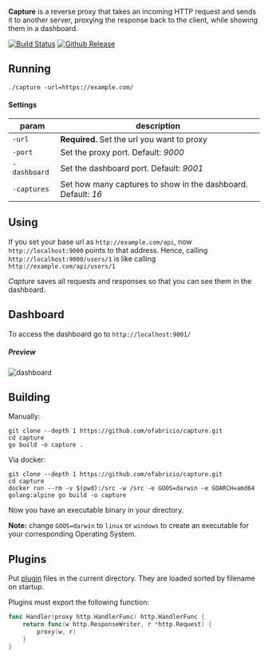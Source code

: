 
**Capture** is a reverse proxy that takes an incoming HTTP request and sends it to another server,
proxying the response back to the client, while showing them in a dashboard.

[![Build Status](https://github.com/ofabricio/capture/workflows/build/badge.svg)](https://github.com/ofabricio/capture/actions?query=workflow%3Abuild)
[![Github Release](https://img.shields.io/github/release/ofabricio/capture.svg)](https://github.com/ofabricio/capture/releases)


## Running

    ./capture -url=https://example.com/


#### Settings

| param        | description |
|--------------|-------------|
| `-url`       | **Required.** Set the url you want to proxy |
| `-port`      | Set the proxy port. Default: *9000* |
| `-dashboard` | Set the dashboard port. Default: *9001* |
| `-captures`  | Set how many captures to show in the dashboard. Default: *16* |


## Using

If you set your base url as `http://example.com/api`, now `http://localhost:9000` points to that
address. Hence, calling `http://localhost:9000/users/1` is like calling `http://example.com/api/users/1`

*Capture* saves all requests and responses so that you can see them in the dashboard.


## Dashboard

To access the dashboard go to `http://localhost:9001/`

##### Preview

![dashboard](https://i.imgur.com/5pbLRRY.png)


## Building

Manually:

    git clone --depth 1 https://github.com/ofabricio/capture.git
    cd capture
    go build -o capture .

Via docker:

    git clone --depth 1 https://github.com/ofabricio/capture.git
    cd capture
    docker run --rm -v $(pwd):/src -w /src -e GOOS=darwin -e GOARCH=amd64 golang:alpine go build -o capture 

Now you have an executable binary in your directory.

**Note:** change `GOOS=darwin` to `linux` or `windows` to create an executable for your corresponding Operating System.

## Plugins

Put [plugin](https://golang.org/pkg/plugin/) files in the current directory.
They are loaded sorted by filename on startup.

Plugins must export the following function:

```go
func Handler(proxy http.HandlerFunc) http.HandlerFunc {
    return func(w http.ResponseWriter, r *http.Request) {
        proxy(w, r)
    }
}
```
